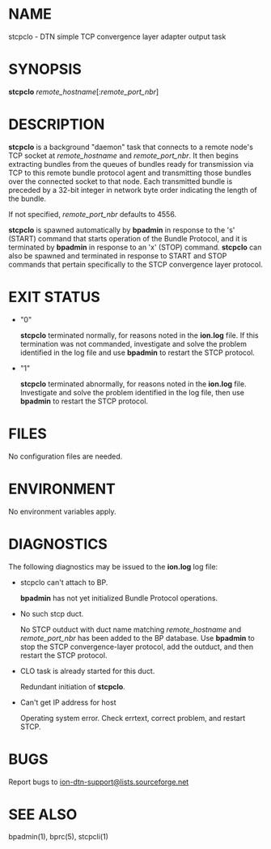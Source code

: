 # NAME

stcpclo - DTN simple TCP convergence layer adapter output task

# SYNOPSIS

**stcpclo** _remote\_hostname_\[:_remote\_port\_nbr_\]

# DESCRIPTION

**stcpclo** is a background "daemon" task that connects to a remote node's
TCP socket at _remote\_hostname_ and _remote\_port\_nbr_.  It then begins
extracting bundles from the queues of bundles ready for transmission via
TCP to this remote bundle protocol agent and transmitting those bundles
over the connected socket to that node.  Each transmitted bundle is
preceded by a 32-bit integer in network byte order indicating the length
of the bundle.

If not specified, _remote\_port\_nbr_ defaults to 4556.

**stcpclo** is spawned automatically by **bpadmin** in response to the 's' (START)
command that starts operation of the Bundle Protocol, and it is terminated by
**bpadmin** in response to an 'x' (STOP) command.  **stcpclo** can also be
spawned and terminated in response to START and STOP commands that pertain
specifically to the STCP convergence layer protocol.

# EXIT STATUS

- "0"

    **stcpclo** terminated normally, for reasons noted in the **ion.log** file.  If
    this termination was not commanded, investigate and solve the problem identified
    in the log file and use **bpadmin** to restart the STCP protocol.

- "1"

    **stcpclo** terminated abnormally, for reasons noted in the **ion.log** file.
    Investigate and solve the problem identified in the log file, then use
    **bpadmin** to restart the STCP protocol.

# FILES

No configuration files are needed.

# ENVIRONMENT

No environment variables apply.

# DIAGNOSTICS

The following diagnostics may be issued to the **ion.log** log file:

- stcpclo can't attach to BP.

    **bpadmin** has not yet initialized Bundle Protocol operations.

- No such stcp duct.

    No STCP outduct with duct name matching _remote\_hostname_ and
    _remote\_port\_nbr_ has been added to the BP database.  Use **bpadmin** to
    stop the STCP convergence-layer protocol, add the outduct, and then restart the
    STCP protocol.

- CLO task is already started for this duct.

    Redundant initiation of **stcpclo**.

- Can't get IP address for host

    Operating system error.  Check errtext, correct problem, and restart STCP.

# BUGS

Report bugs to <ion-dtn-support@lists.sourceforge.net>

# SEE ALSO

bpadmin(1), bprc(5), stcpcli(1)
